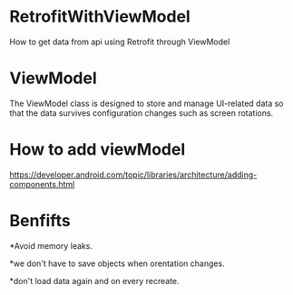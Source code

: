 # RetrofitWithViewModel
How to get data from api using Retrofit through ViewModel
# ViewModel
The ViewModel class is designed to store and manage UI-related data so that the data survives configuration changes such as screen rotations.
# How to add viewModel
https://developer.android.com/topic/libraries/architecture/adding-components.html
# Benfifts

*Avoid memory leaks.

*we don't have to save objects when orentation changes.


*don't load data again and on every recreate. 
